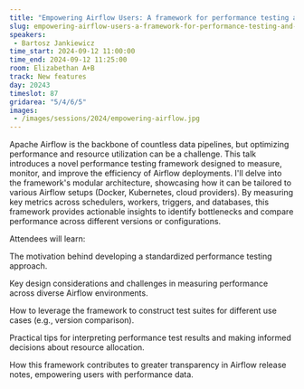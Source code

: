 ```yaml
---
title: "Empowering Airflow Users: A framework for performance testing and transparent resource optimization"
slug: empowering-airflow-users-a-framework-for-performance-testing-and-transparent-resource-optimization
speakers:
 - Bartosz Jankiewicz
time_start: 2024-09-12 11:00:00
time_end: 2024-09-12 11:25:00
room: Elizabethan A+B
track: New features
day: 20243
timeslot: 87
gridarea: "5/4/6/5"
images: 
 - /images/sessions/2024/empowering-airflow.jpg
---
```


Apache Airflow is the backbone of countless data pipelines, but optimizing performance and resource utilization can be a challenge. This talk introduces a novel performance testing framework designed to measure, monitor, and improve the efficiency of Airflow deployments. I'll delve into the framework's modular architecture, showcasing how it can be tailored to various Airflow setups (Docker, Kubernetes, cloud providers). By measuring key metrics across schedulers, workers, triggers, and databases, this framework provides actionable insights to identify bottlenecks and compare performance across different versions or configurations.
 
 
 
 Attendees will learn:
 
 
 
 The motivation behind developing a standardized performance testing approach.
 
 Key design considerations and challenges in measuring performance across diverse Airflow environments.
 
 How to leverage the framework to construct test suites for different use cases (e.g., version comparison).
 
 Practical tips for interpreting performance test results and making informed decisions about resource allocation.
 
 How this framework contributes to greater transparency in Airflow release notes, empowering users with performance data.